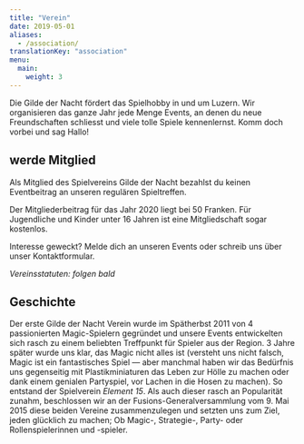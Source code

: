 ```yaml
---
title: "Verein"
date: 2019-05-01
aliases:
  - /association/
translationKey: "association"
menu:
  main:
    weight: 3
---
```


Die Gilde der Nacht fördert das Spielhobby in und um Luzern. Wir organisieren das ganze Jahr jede Menge Events, an denen du neue Freundschaften schliesst und viele tolle Spiele kennenlernst. Komm doch vorbei und sag Hallo!

## werde Mitglied

Als Mitglied des Spielvereins Gilde der Nacht bezahlst du keinen Eventbeitrag an unseren regulären Spieltreffen.

Der Mitgliederbeitrag für das Jahr 2020 liegt bei 50 Franken. Für Jugendliche und Kinder unter 16 Jahren ist eine Mitgliedschaft sogar kostenlos.

Interesse geweckt? Melde dich an unseren Events oder schreib uns über unser Kontaktformular.

_Vereinsstatuten: folgen bald_

## Geschichte

Der erste Gilde der Nacht Verein wurde im Spätherbst 2011 von 4 passionierten Magic-Spielern gegründet und unsere Events entwickelten sich rasch zu einem beliebten Treffpunkt für Spieler aus der Region. 3 Jahre später wurde uns klar, das Magic nicht alles ist (versteht uns nicht falsch, Magic ist ein fantastisches Spiel — aber manchmal haben wir das Bedürfnis uns gegenseitig mit Plastikminiaturen das Leben zur Hölle zu machen oder dank einem genialen Partyspiel, vor Lachen in die Hosen zu machen). So entstand der Spielverein _Element 15_. Als auch dieser rasch an Popularität zunahm, beschlossen wir an der Fusions-Generalversammlung vom 9. Mai 2015 diese beiden Vereine zusammenzulegen und setzten uns zum Ziel, jeden glücklich zu machen; Ob Magic-, Strategie-, Party- oder Rollenspielerinnen und -spieler.
